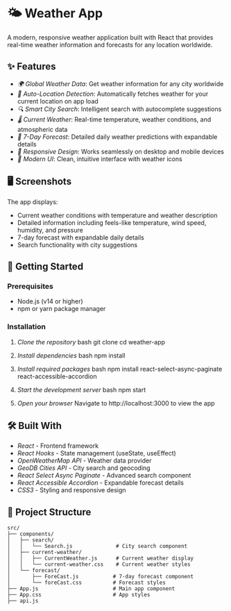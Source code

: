 # 🌤️ Weather App

A modern, responsive weather application built with React that provides real-time weather information and forecasts for any location worldwide.

## ✨ Features

- *🌍 Global Weather Data*: Get weather information for any city worldwide
- *📍 Auto-Location Detection*: Automatically fetches weather for your current location on app load
- *🔍 Smart City Search*: Intelligent search with autocomplete suggestions
- *🌡️ Current Weather*: Real-time temperature, weather conditions, and atmospheric data
- *📅 7-Day Forecast*: Detailed daily weather predictions with expandable details
- *📱 Responsive Design*: Works seamlessly on desktop and mobile devices
- *🎨 Modern UI*: Clean, intuitive interface with weather icons

## 🖥️ Screenshots

The app displays:
- Current weather conditions with temperature and weather description
- Detailed information including feels-like temperature, wind speed, humidity, and pressure
- 7-day forecast with expandable daily details
- Search functionality with city suggestions

## 🚀 Getting Started

### Prerequisites

- Node.js (v14 or higher)
- npm or yarn package manager

### Installation

1. *Clone the repository*
bash
git clone <your-repository-url>
cd weather-app


2. *Install dependencies*
bash
npm install


3. *Install required packages*
bash
npm install react-select-async-paginate react-accessible-accordion


4. *Start the development server*
bash
npm start


5. *Open your browser*
Navigate to http://localhost:3000 to view the app

## 🛠️ Built With

- *React* - Frontend framework
- *React Hooks* - State management (useState, useEffect)
- *OpenWeatherMap API* - Weather data provider
- *GeoDB Cities API* - City search and geocoding
- *React Select Async Paginate* - Advanced search component
- *React Accessible Accordion* - Expandable forecast details
- *CSS3* - Styling and responsive design

## 📁 Project Structure

```
src/
├── components/
│   ├── search/
│   │   └── Search.js              # City search component
│   ├── current-weather/
│   │   ├── CurrentWeather.js      # Current weather display
│   │   └── current-weather.css    # Current weather styles
│   └── forecast/
│       ├── ForeCast.js           # 7-day forecast component
│       └── foreCast.css          # Forecast styles
├── App.js                        # Main app component
├── App.css                       # App styles
├── api.js
